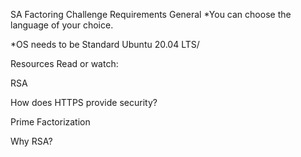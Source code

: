 SA Factoring Challenge
Requirements
General
*You can choose the language of your choice.

*OS needs to be Standard Ubuntu 20.04 LTS/

Resources
Read or watch:

RSA

How does HTTPS provide security?

Prime Factorization

Why RSA?
